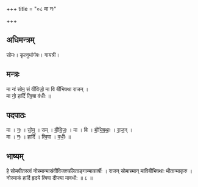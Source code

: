 +++
title = "०८ मा नः"

+++
## अधिमन्त्रम्
सोमः। कृत्नुर्भार्गवः। गायत्री।

## मन्त्रः
मा नः॑ सोम॒ सं वी॑विजो॒ मा वि बी॑भिषथा राजन् ।  
मा नो॒ हार्दि॑ त्वि॒षा व॑धीः ॥

## पदपाठः
मा । नः॒ । सो॒म॒ । सम् । वी॒वि॒जः॒ । मा । वि । बी॒भि॒ष॒थाः॒ । रा॒ज॒न् ।  
मा । नः॒ । हार्दि॑ । त्वि॒षा । व॒धीः॒ ॥

## भाष्यम्
हे सोमपीतस्त्वं नोस्मान्मासंवीविजश्चलिताङ्गान्माकार्षीः । राजन् सोमास्मान् माविबीभिषथाः भीतान्माकृरु । नोस्माकं हार्दि हृदये त्विषा दीप्त्या मावधी: ॥ ८ ॥